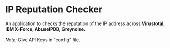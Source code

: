 <!DOCTYPE html>
<html>
<body>

<h1>IP Reputation Checker</h1>

<p>An application to checks the reputation of the IP address across <b>Virustotal, IBM X-Force, AbuseIPDB, Greynoise.</b> 
<br><br>
<i>Note:</i> Give API Keys in &quot;config&quot; file.</p>

</body>
</html>


